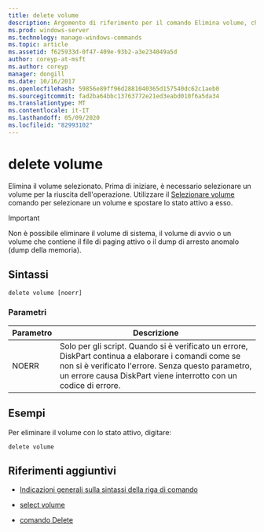 ```yaml
---
title: delete volume
description: Argomento di riferimento per il comando Elimina volume, che consente di eliminare il volume selezionato.
ms.prod: windows-server
ms.technology: manage-windows-commands
ms.topic: article
ms.assetid: f625933d-0f47-409e-93b2-a3e234049a5d
author: coreyp-at-msft
ms.author: coreyp
manager: dongill
ms.date: 10/16/2017
ms.openlocfilehash: 59856e89ff96d2881040365d157540dc62c1aeb0
ms.sourcegitcommit: fad2ba64bbc13763772e21ed3eabd010f6a5da34
ms.translationtype: MT
ms.contentlocale: it-IT
ms.lasthandoff: 05/09/2020
ms.locfileid: "82993102"
---
```

# <a name="delete-volume"></a>delete volume

Elimina il volume selezionato. Prima di iniziare, è necessario selezionare un volume per la riuscita dell'operazione. Utilizzare il [Selezionare volume](select-volume.md) comando per selezionare un volume e spostare lo stato attivo a esso.

> [!IMPORTANT]
> Non è possibile eliminare il volume di sistema, il volume di avvio o un volume che contiene il file di paging attivo o il dump di arresto anomalo (dump della memoria).

## <a name="syntax"></a>Sintassi

```
delete volume [noerr]
```

### <a name="parameters"></a>Parametri

| Parametro | Descrizione |
| --------- | ----------- |
| NOERR | Solo per gli script. Quando si è verificato un errore, DiskPart continua a elaborare i comandi come se non si è verificato l'errore. Senza questo parametro, un errore causa DiskPart viene interrotto con un codice di errore. |

## <a name="examples"></a>Esempi

Per eliminare il volume con lo stato attivo, digitare:

```
delete volume
```

## <a name="additional-references"></a>Riferimenti aggiuntivi

- [Indicazioni generali sulla sintassi della riga di comando](command-line-syntax-key.md)

- [select volume](select-volume.md)

- [comando Delete](delete.md)
